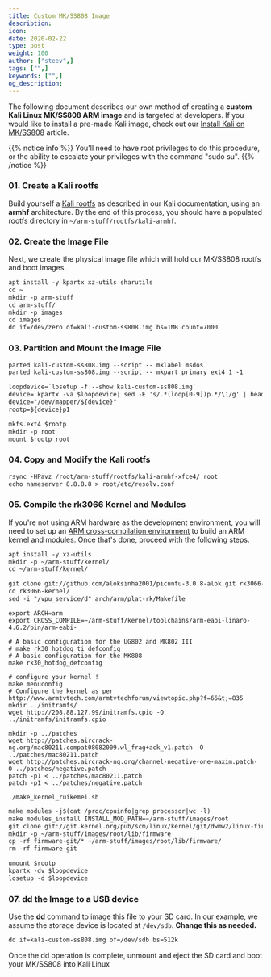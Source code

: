 ```yaml
---
title: Custom MK/SS808 Image
description:
icon:
date: 2020-02-22
type: post
weight: 100
author: ["steev",]
tags: ["",]
keywords: ["",]
og_description:
---
```


The following document describes our own method of creating a **custom Kali Linux MK/SS808 ARM image** and is targeted at developers. If you would like to install a pre-made Kali image, check out our [Install Kali on MK/SS808](/docs/arm/kali-linux-ss808/) article.

{{% notice info %}}
You'll need to have root privileges to do this procedure, or the ability to escalate your privileges with the command "sudo su".
{{% /notice %}}

### 01. Create a Kali rootfs

Build yourself a [Kali rootfs](/docs/development/kali-linux-arm-chroot/) as described in our Kali documentation, using an **armhf** architecture. By the end of this process, you should have a populated rootfs directory in `~/arm-stuff/rootfs/kali-armhf`.

### 02. Create the Image File

Next, we create the physical image file which will hold our MK/SS808 rootfs and boot images.

```markdown
apt install -y kpartx xz-utils sharutils
cd ~
mkdir -p arm-stuff
cd arm-stuff/
mkdir -p images
cd images
dd if=/dev/zero of=kali-custom-ss808.img bs=1MB count=7000
```

### 03. Partition and Mount the Image File

```markdown
parted kali-custom-ss808.img --script -- mklabel msdos
parted kali-custom-ss808.img --script -- mkpart primary ext4 1 -1
```

```html
loopdevice=`losetup -f --show kali-custom-ss808.img`
device=`kpartx -va $loopdevice| sed -E 's/.*(loop[0-9])p.*/\1/g' | head -1`
device="/dev/mapper/${device}"
rootp=${device}p1

mkfs.ext4 $rootp
mkdir -p root
mount $rootp root
```


### 04. Copy and Modify the Kali rootfs

```markdown
rsync -HPavz /root/arm-stuff/rootfs/kali-armhf-xfce4/ root
echo nameserver 8.8.8.8 > root/etc/resolv.conf
```

### 05. Compile the rk3066 Kernel and Modules

If you're not using ARM hardware as the development environment, you will need to set up an [ARM cross-compilation environment](/docs/development/arm-cross-compilation-environment/) to build an ARM kernel and modules. Once that's done, proceed with the following steps.

```markdown
apt install -y xz-utils
mkdir -p ~/arm-stuff/kernel/
cd ~/arm-stuff/kernel/

git clone git://github.com/aloksinha2001/picuntu-3.0.8-alok.git rk3066-kernel
cd rk3066-kernel/
sed -i "/vpu_service/d" arch/arm/plat-rk/Makefile
```

```plaintext
export ARCH=arm
export CROSS_COMPILE=~/arm-stuff/kernel/toolchains/arm-eabi-linaro-4.6.2/bin/arm-eabi-

# A basic configuration for the UG802 and MK802 III
# make rk30_hotdog_ti_defconfig
# A basic configuration for the MK808
make rk30_hotdog_defconfig

# configure your kernel !
make menuconfig
# Configure the kernel as per http://www.armtvtech.com/armtvtechforum/viewtopic.php?f=66&t;=835
mkdir ../initramfs/
wget http://208.88.127.99/initramfs.cpio -O ../initramfs/initramfs.cpio

mkdir -p ../patches
wget http://patches.aircrack-ng.org/mac80211.compat08082009.wl_frag+ack_v1.patch -O ../patches/mac80211.patch
wget http://patches.aircrack-ng.org/channel-negative-one-maxim.patch- O ../patches/negative.patch
patch -p1 < ../patches/mac80211.patch
patch -p1 < ../patches/negative.patch

./make_kernel_ruikemei.sh
```

```markdown
make modules -j$(cat /proc/cpuinfo|grep processor|wc -l)
make modules_install INSTALL_MOD_PATH=~/arm-stuff/images/root
git clone git://git.kernel.org/pub/scm/linux/kernel/git/dwmw2/linux-firmware.git firmware-git
mkdir -p ~/arm-stuff/images/root/lib/firmware
cp -rf firmware-git/* ~/arm-stuff/images/root/lib/firmware/
rm -rf firmware-git
```

```markdown
umount $rootp
kpartx -dv $loopdevice
losetup -d $loopdevice
```

### 07. dd the Image to a USB device

Use the **[dd](https://packages.debian.org/testing/dd)** command to image this file to your SD card. In our example, we assume the storage device is located at `/dev/sdb`. **Change this as needed.**

```markdown
dd if=kali-custom-ss808.img of=/dev/sdb bs=512k
```

Once the dd operation is complete, unmount and eject the SD card and boot your MK/SS808 into Kali Linux
